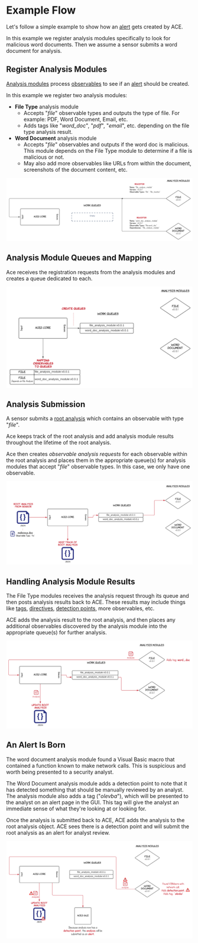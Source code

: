 # Example Flow

Let's follow a simple example to show how an [alert](../design/alerts.md) gets created by ACE.

In this example we register analysis modules specifically to look for malicious word documents.
Then we assume a sensor submits a word document for analysis.

## Register Analysis Modules

[Analysis modules](../design/analysis_module.md) process [observables](../design/observable.md) to see if an
[alert](../design/alerts.md) should be created.

In this example we register two analysis modules:

- **File Type** analysis module
    - Accepts "_file_" observable types and outputs the type of file. For example: PDF, Word Document,
      Email, etc.
    - Adds tags like "_word_doc_", "_pdf_", "_email_", etc. depending on the file type analysis result.
- **Word Document** analysis module
    - Accepts "_file_" observables and outputs if the word doc is malicious. This module depends on the File Type module to determine if a file is malicious or not.
    - May also add more observables like URLs from within the document, screenshots of the document content, etc.

![Analysis Module Registration](../../material/assets/images/ace2-core-example-flow-register.png)

## Analysis Module Queues and Mapping

Ace receives the registration requests from the analysis modules and creates a queue dedicated to each.

![Analysis Module Queues and Observable Mapping](../../material/assets/images/ace2-core-example-flow-register-2.png)

## Analysis Submission

A sensor submits a [root analysis](../design/root_analysis.md) which contains an observable with type "_file_".

Ace keeps track of the root analysis and add analysis module results throughout the lifetime of the root analysis.

Ace then creates _observable analysis requests_ for each observable within the root analysis and places them in the 
appropriate queue(s) for analysis modules that accept "_file_" observable types. In this case, we only have one observable.

![Root Analysis And Observable Submission](../../material/assets/images/ace2-core-example-flow-sensor-input.png)

## Handling Analysis Module Results

The File Type modules receives the analysis request through its queue and then posts analysis results back to ACE. These results 
may include things like [tags](../design/tags.md), [directives](../design/directives.md), 
[detection points](../design/detection_points.md), more observables, etc.

ACE adds the analysis result to the root analysis, and then places any additional observables discovered by the analysis
module into the appropriate queue(s) for further analysis.

![Analysis Results](../../material/assets/images/ace2-core-example-flow-analysis-results.png)

## An Alert Is Born
The word document analysis module found a Visual Basic macro that contained a function known to make network calls. This
is suspicious and worth being presented to a security analyst.

The Word Document analysis module adds a detection point to note that it has detected something that should be
manually reviewed by an analyst. The analysis module also adds a tag ("_olevba_"), which will be presented to the 
analyst on an alert page in the GUI. This tag will give the analyst an immediate sense of what they're looking at or
looking for.

Once the analysis is submitted back to ACE, ACE adds the analysis to the root analysis object. ACE sees there is a 
detection point and will submit the root analysis as an alert for analyst review.

![An Alert Is Born](../../material/assets/images/ace2-core-example-flow-create-alert.png)


